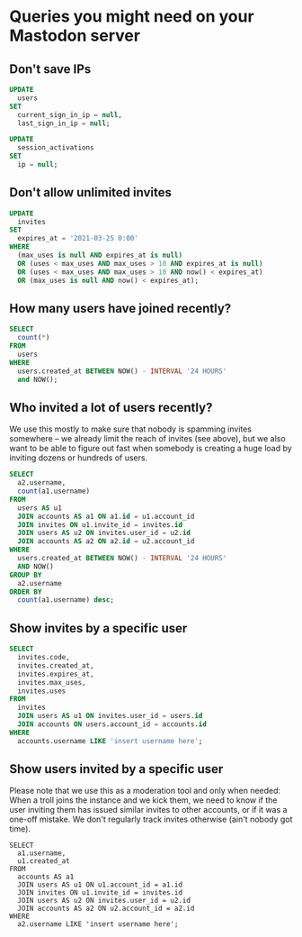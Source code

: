 # Queries you might need on your Mastodon server

## Don't save IPs

```sql
UPDATE
  users
SET
  current_sign_in_ip = null,
  last_sign_in_ip = null;

UPDATE
  session_activations
SET
  ip = null;
```

## Don't allow unlimited invites

```sql
UPDATE
  invites
SET
  expires_at = '2021-03-25 0:00'
WHERE
  (max_uses is null AND expires_at is null)
  OR (uses < max_uses AND max_uses > 10 AND expires_at is null)
  OR (uses < max_uses AND max_uses > 10 AND now() < expires_at)
  OR (max_uses is null AND now() < expires_at);
```

## How many users have joined recently?

```sql
SELECT
  count(*)
FROM
  users
WHERE
  users.created_at BETWEEN NOW() - INTERVAL '24 HOURS'
  and NOW();
```

## Who invited a lot of users recently?

We use this mostly to make sure that nobody is spamming invites somewhere – we already limit the reach of invites (see
above), but we also want to be able to figure out fast when somebody is creating a huge load by inviting dozens or
hundreds of users.

```sql
SELECT
  a2.username,
  count(a1.username)
FROM
  users AS u1
  JOIN accounts AS a1 ON a1.id = u1.account_id
  JOIN invites ON u1.invite_id = invites.id
  JOIN users AS u2 ON invites.user_id = u2.id
  JOIN accounts AS a2 ON a2.id = u2.account_id
WHERE
  users.created_at BETWEEN NOW() - INTERVAL '24 HOURS'
  AND NOW()
GROUP BY
  a2.username
ORDER BY
  count(a1.username) desc;
```

## Show invites by a specific user

```sql
SELECT
  invites.code,
  invites.created_at,
  invites.expires_at,
  invites.max_uses,
  invites.uses
FROM
  invites
  JOIN users AS u1 ON invites.user_id = users.id
  JOIN accounts ON users.account_id = accounts.id
WHERE
  accounts.username LIKE 'insert username here';
```

## Show users invited by a specific user

Please note that we use this as a moderation tool and only when needed: When a troll joins the instance and we kick
them, we need to know if the user inviting them has issued similar invites to other accounts, or if it was a one-off
mistake. We don't regularly track invites otherwise (ain't nobody got time).

```
SELECT
  a1.username,
  u1.created_at
FROM
  accounts AS a1
  JOIN users AS u1 ON u1.account_id = a1.id
  JOIN invites ON u1.invite_id = invites.id
  JOIN users AS u2 ON invites.user_id = u2.id
  JOIN accounts AS a2 ON u2.account_id = a2.id
WHERE
  a2.username LIKE 'insert username here';
```
